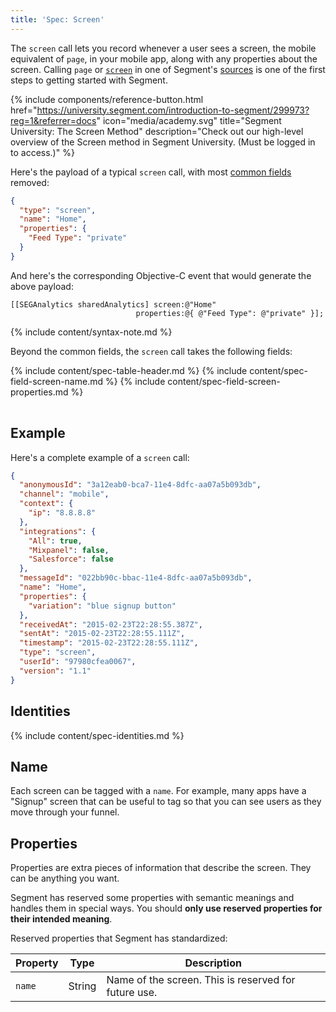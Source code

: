 ```yaml
---
title: 'Spec: Screen'
---
```


The `screen` call lets you record whenever a user sees a screen, the mobile equivalent of `page`, in your mobile app, along with any properties about the screen. Calling `page` or [`screen`](/docs/connections/spec/screen/) in one of Segment's [sources](/docs/connections/sources/) is one of the first steps to getting started with Segment.

{% include components/reference-button.html href="https://university.segment.com/introduction-to-segment/299973?reg=1&referrer=docs" icon="media/academy.svg" title="Segment University: The Screen Method" description="Check out our high-level overview of the Screen method in Segment University. (Must be logged in to access.)" %}

Here's the payload of a typical `screen` call, with most [common fields](/docs/connections/spec/common/) removed:

```json
{
  "type": "screen",
  "name": "Home",
  "properties": {
    "Feed Type": "private"
  }
}
```

And here's the corresponding Objective-C event that would generate the above payload:

```objc
[[SEGAnalytics sharedAnalytics] screen:@"Home"
                            properties:@{ @"Feed Type": @"private" }];
```
{% include content/syntax-note.md %}

Beyond the common fields, the `screen` call takes the following fields:

<table>
  {% include content/spec-table-header.md %}
  {% include content/spec-field-screen-name.md %}
  {% include content/spec-field-screen-properties.md %}
</table>

## Example

Here's a complete example of a `screen` call:

```json
{
  "anonymousId": "3a12eab0-bca7-11e4-8dfc-aa07a5b093db",
  "channel": "mobile",
  "context": {
    "ip": "8.8.8.8"
  },
  "integrations": {
    "All": true,
    "Mixpanel": false,
    "Salesforce": false
  },
  "messageId": "022bb90c-bbac-11e4-8dfc-aa07a5b093db",
  "name": "Home",
  "properties": {
    "variation": "blue signup button"
  },
  "receivedAt": "2015-02-23T22:28:55.387Z",
  "sentAt": "2015-02-23T22:28:55.111Z",
  "timestamp": "2015-02-23T22:28:55.111Z",
  "type": "screen",
  "userId": "97980cfea0067",
  "version": "1.1"
}
```


## Identities

{% include content/spec-identities.md %}


## Name

Each screen can be tagged with a `name`. For example, many apps have a "Signup" screen that can be useful to tag so that you can see users as they move through your funnel.


## Properties

Properties are extra pieces of information that describe the screen. They can be anything you want.

Segment has reserved some properties with semantic meanings and handles them in special ways. You should **only use reserved properties for their intended meaning**.

Reserved properties that Segment has standardized:

| **Property** | **Type** | **Description**                                             |
|--------------|----------|-------------------------------------------------------------|
| `name`       | String   | Name of the screen. This is reserved for future use.        |
